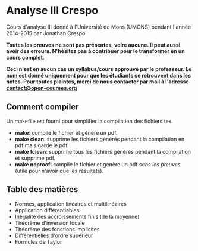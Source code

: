 # Analyse III Crespo

Cours d'analyse III donné à l'Université de Mons (UMONS) pendant l'année 2014-2015 par Jonathan Crespo

**Toutes les preuves ne sont pas présentes, voire aucune. Il peut aussi avoir
des erreurs. N'hésitez pas à contribuer pour le transformer en un cours
complet.**

**Ceci n'est en aucun cas un syllabus/cours approuvé par le professeur. Le nom est donné
uniquement pour que les étudiants se retrouvent dans les notes. Pour toutes
plaintes, merci de nous contacter par mail à l'adresse contact@open-courses.org**

## Comment compiler

Un makefile est fourni pour simplifier la compilation des fichiers tex.

* **make**: compile le fichier et génère un pdf.
* **make clean**: supprime les fichiers générés pendant la compilation en pdf
  mais garde le pdf.
* **make fclean**: supprime tous les fichiers générés pendant la compilation et
  supprime pdf.
* **make noproof**: compile le fichier et génère un pdf *sans les preuves*
  (utile pour n'avoir que les résultats).

## Table des matières

* Normes, application linéaires et multilinéaires
* Application différentiables
* Inégalité des accroissements finis (de la moyenne)
* Théorème d'inversion locale
* Théorème des fonctions implicites
* Différentielles d'ordre supérieur
* Formules de Taylor
